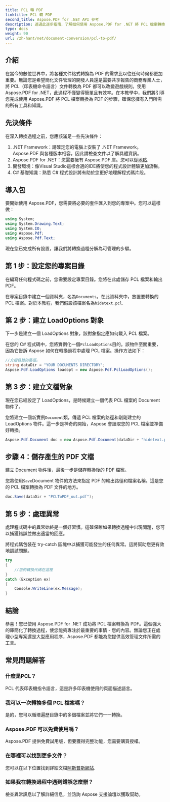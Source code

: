 ```yaml
---
title: PCL 轉 PDF
linktitle: PCL 轉 PDF
second_title: Aspose.PDF for .NET API 參考
description: 透過此逐步指南，了解如何使用 Aspose.PDF for .NET 將 PCL 檔案轉換為 PDF。非常適合開發商和企業。
type: docs
weight: 90
url: /zh-hant/net/document-conversion/pcl-to-pdf/
---
```

## 介紹

在當今的數位世界中，將各種文件格式轉換為 PDF 的需求比以往任何時候都更加重要。無論您是希望簡化文件管理的開發人員還是需要共享報告的商務專業人士，將 PCL（印表機命令語言）文件轉換為 PDF 都可以改變遊戲規則。使用 Aspose.PDF for .NET，此過程不僅變得簡單且有效率。在本教學中，我們將引導您完成使用 Aspose.PDF 將 PCL 檔案轉換為 PDF 的步驟，確保您擁有入門所需的所有工具和知識。

## 先決條件

在深入轉換過程之前，您應該滿足一些先決條件：

1. .NET Framework：請確定您的電腦上安裝了 .NET Framework。 Aspose.PDF 與各種版本相容，因此請檢查文件以了解具體資訊。
2.  Aspose.PDF for .NET：您需要擁有 Aspose.PDF 庫。您可以從[地點](https://releases.aspose.com/pdf/net/).
3. 開發環境：像Visual Studio這樣合適的IDE將使您的程式設計體驗更加流暢。
4. C# 基礎知識：熟悉 C# 程式設計將有助於您更好地理解程式碼片段。

## 導入包

要開始使用 Aspose.PDF，您需要將必要的套件匯入到您的專案中。您可以這樣做：

```csharp
using System;
using System.Drawing.Text;
using System.IO;
using Aspose.Pdf;
using Aspose.Pdf.Text;
```

現在您已完成所有設置，讓我們將轉換過程分解為可管理的步驟。

## 第 1 步：設定您的專案目錄

在編寫任何程式碼之前，您需要設定專案目錄。您將在此處儲存 PCL 檔案和輸出 PDF。

在專案目錄中建立一個資料夾，名為`Documents`。在此資料夾中，放置要轉換的 PCL 檔案。對於本教程，我們假設該檔案名為`hidetext.pcl`.

## 第 2 步：建立 LoadOptions 對象

下一步是建立一個 LoadOptions 對象，該對象指定應如何載入 PCL 檔案。

在您的 C# 程式碼中，您將實例化一個`PclLoadOptions`目的。該物件至關重要，因為它告訴 Aspose 如何在轉換過程中處理 PCL 檔案。操作方法如下：

```csharp
//文檔目錄的路徑。
string dataDir = "YOUR DOCUMENTS DIRECTORY";
Aspose.Pdf.LoadOptions loadopt = new Aspose.Pdf.PclLoadOptions();
```

## 第 3 步：建立文檔對象

現在您已經設定了 LoadOptions，是時候建立一個代表 PCL 檔案的 Document 物件了。

您將建立一個新實例`Document`類，傳遞 PCL 檔案的路徑和剛剛建立的 LoadOptions 物件。這一步是神奇的開始，Aspose 會讀取您的 PCL 檔案並準備好轉換。

```csharp
Aspose.Pdf.Document doc = new Aspose.Pdf.Document(dataDir + "hidetext.pcl", loadopt);
```

## 步驟 4：儲存產生的 PDF 文檔

建立 Document 物件後，最後一步是儲存轉換後的 PDF 檔案。

您將使用`Save`Document 物件的方法來指定 PDF 的輸出路徑和檔案名稱。這是您的 PCL 檔案轉換為 PDF 文件的地方。

```csharp
doc.Save(dataDir + "PCLToPDF_out.pdf");
```

## 第 5 步：處理異常

處理程式碼中的異常始終是一個好習慣。這確保瞭如果轉換過程中出現問題，您可以捕獲錯誤並做出適當的回應。

將程式碼包裝在 try-catch 區塊中以捕獲可能發生的任何異常。這將幫助您更有效地調試問題。

```csharp
try
{
    //您的轉換代碼在這裡
}
catch (Exception ex)
{
    Console.WriteLine(ex.Message);
}
```

## 結論

恭喜！您已使用 Aspose.PDF for .NET 成功將 PCL 檔案轉換為 PDF。這個強大的庫簡化了轉換過程，使您能夠專注於最重要的事情 - 您的內容。無論您正在處理小型專案還是大型應用程序，Aspose.PDF 都能為您提供高效管理文件所需的工具。

## 常見問題解答

### 什麼是PCL？
PCL 代表印表機指令語言，這是許多印表機使用的頁面描述語言。

### 我可以一次轉換多個 PCL 檔案嗎？
是的，您可以循環遍歷目錄中的多個檔案並將它們一一轉換。

### Aspose.PDF 可以免費使用嗎？
Aspose.PDF 提供免費試用版，但要獲得完整功能，您需要購買授權。

### 在哪裡可以找到更多文件？
您可以在以下位置找到詳細文檔[阿斯普斯網站](https://reference.aspose.com/pdf/net/).

### 如果我在轉換過程中遇到錯誤怎麼辦？
檢查異常訊息以了解詳細信息，並諮詢 Aspose 支援論壇以獲取幫助。